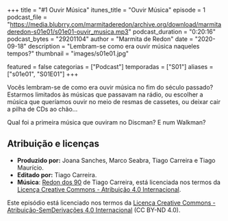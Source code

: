 +++
title = "#1 Ouvir Música"
itunes_title = "Ouvir Música"
episode = 1
podcast_file = "https://media.blubrry.com/marmitaderedon/archive.org/download/marmitaderedon-s01e01/s01e01-ouvir_musica.mp3"
podcast_duration = "0:20:16"
podcast_bytes = "29201104"
author = "Marmita de Redon"
date = "2020-09-18"
description = "Lembram-se como era ouvir música naqueles tempos?"
thumbnail = "images/s01e01.jpg"

featured = false
categorias = ["Podcast"]
temporadas = ["S01"]
aliases = ["s01e01", "S01E01"]
+++

Vocês lembram-se de como era ouvir música no fim do século passado? 
Estarmos limitados às músicas que passavam na rádio, 
ou escolher a música que queríamos ouvir no meio de resmas de cassetes, 
ou deixar cair a pilha de CDs ao chão... 

Qual foi a primeira música que ouviram no Discman? E num Walkman?  




## Atribuição e licenças
- **Produzido por:** Joana Sanches, Marco Seabra, Tiago Carreira e Tiago Maurício.
- **Editado por:** Tiago Carreira.
- **Música**: [Redon dos 90](https://archive.org/details/redon90) de Tiago Carreira, está licenciada nos termos da [Licença Creative Commons - Atribuição 4.0 Internacional](http://creativecommons.org/licenses/by/4.0/).

Este episódio está licenciado nos termos da [Licença Creative Commons - Atribuição-SemDerivações 4.0 Internacional](https://creativecommons.org/licenses/by-nd/4.0/) (CC BY-ND 4.0).

